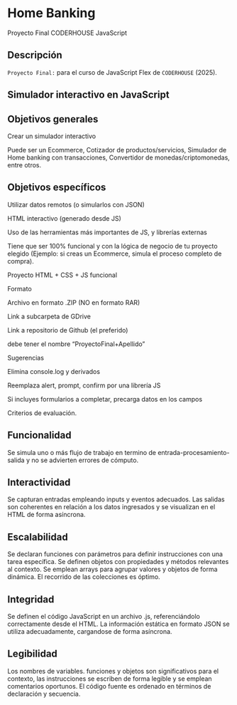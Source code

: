 # Home Banking

 Proyecto Final CODERHOUSE JavaScript

## Descripción

`Proyecto Final:` para el curso de JavaScript Flex de `CODERHOUSE` (2025).

## Simulador interactivo en JavaScript

## Objetivos generales

Crear un simulador interactivo

Puede ser un Ecommerce, Cotizador de productos/servicios, Simulador de Home banking con transacciones, Convertidor de monedas/criptomonedas, entre otros.

## Objetivos específicos

Utilizar datos remotos (o simularlos con JSON)

HTML interactivo (generado desde JS)

Uso de las herramientas más importantes de JS, y librerías externas

Tiene que ser 100% funcional y con la lógica de negocio de tu proyecto elegido (Ejemplo: si creas un Ecommerce, simula el proceso completo de compra).

Proyecto HTML + CSS + JS funcional

Formato

Archivo en formato .ZIP (NO en formato RAR)

Link a subcarpeta de GDrive

Link a repositorio de Github (el preferido)

debe tener el nombre “ProyectoFinal+Apellido”

Sugerencias

Elimina console.log y derivados

Reemplaza alert, prompt, confirm por una librería JS

Si incluyes formularios a completar,
precarga datos en los campos

Criterios de evaluación.

## Funcionalidad
Se simula uno o más flujo de trabajo en termino de entrada-procesamiento-salida y no se advierten errores de cómputo.

## Interactividad
Se capturan entradas empleando inputs y eventos adecuados. Las salidas son coherentes en relación a los datos ingresados y se visualizan en el HTML de forma asíncrona.

## Escalabilidad
Se declaran funciones con parámetros para definir instrucciones con una tarea específica. Se definen objetos con propiedades y métodos relevantes al contexto. Se emplean arrays para agrupar valores y objetos de forma dinámica. El recorrido de las colecciones es óptimo.

## Integridad
Se definen el código JavaScript en un archivo .js, referenciándolo correctamente desde el HTML. La información estática en formato JSON se utiliza adecuadamente, cargandose de forma asíncrona.

## Legibilidad
Los nombres de variables. funciones y objetos son significativos para el contexto, las instrucciones se escriben de forma legible y se emplean comentarios oportunos. El código fuente es ordenado en términos de declaración y secuencia.